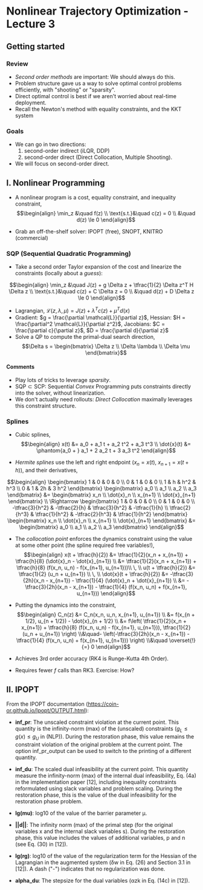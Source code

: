 # Nonlinear Trajectory Optimization - Lecture 3

## Getting started

### Review
- _Second order methods_ are important: We should always do this.
- Problem structure gave us a way to solve optimal control problems efficiently, with "shooting" or "sparsity".
- Direct optimal control is best if we aren't worried about real-time deployment.
- Recall the Newton's method with equality constraints, and the KKT system

### Goals
- We can go in two directions:
    1. second-order indirect (iLQR, DDP)
    2. second-order direct (Direct Collocation, Multiple Shooting).
- We will focus on second-order direct.

## I. Nonlinear Programming

- A nonlinear program is a cost, equality constraint, and inequality constraint,
$$\begin{align}
    \min_z &\quad f(z) \\
    \text{s.t.}&\quad c(z) = 0 \\
    &\quad d(z) \le 0
\end{align}$$

- Grab an off-the-shelf solver: IPOPT (free), SNOPT, KNITRO (commercial)

### SQP (Sequential Quadratic Programming)

- Take a second order Taylor expansion of the cost and linearize the constraints (locally about a _guess_):

$$\begin{align}
    \min_z &\quad J(z) + g \Delta z + \tfrac{1}{2} \Delta z^T H \Delta z \\
    \text{s.t.}&\quad c(z) + C \Delta z = 0 \\
    &\quad d(z) + D \Delta z \le 0
\end{align}$$

- Lagrangian, $\mathcal{L}(z, \lambda, \mu) = J(z) + \lambda^T c(z) + \mu^T d(x)$
- Gradient: $g = \frac{\partial \mathcal{L}}{\partial z}$, Hessian: $H = \frac{\partial^2 \mathcal{L}}{\partial z^2}$, Jacobians: $C = \frac{\partial c}{\partial z}$, $D = \frac{\partial d}{\partial z}$
- Solve a QP to compute the primal-dual search direction, 
$$\Delta s = \begin{bmatrix} 
        \Delta z \\ \Delta \lambda \\ \Delta \mu
    \end{bmatrix}$$

#### Comments
- Play lots of tricks to leverage _sparsity_.
- $\text{SQP} \subset \text{SCP}$: Sequential _Convex_ Programming puts constraints directly into the solver, without linearization.
- We don't actually need rollouts: _Direct Collocation_ maximally leverages this constraint structure.

### Splines

- Cubic splines,
$$\begin{align}
    x(t) &= a_0 + a_1 t + a_2 t^2 + a_3 t^3 \\
    \dot{x}(t) &= \phantom{a_0 + } a_1 + 2 a_2 t + 3 a_3 t^2
\end{align}$$

- _Hermite splines_ use the left and right endpoint ($x_n = x(t)$, $x_{n+1}=x(t + h)$), and their derivatives,

$$\begin{align}
    \begin{bmatrix}
        1 & 0 & 0 & 0 \\
        0 & 1 & 0 & 0 \\
        1 & h & h^2 & h^3 \\
        0 & 1 & 2h & 3 h^2
    \end{bmatrix}
    \begin{bmatrix} a_0 \\ a_1 \\ a_2 \\ a_3 \end{bmatrix}
    &= 
    \begin{bmatrix} x_n \\ \dot{x}_n \\ x_{n+1} \\ \dot{x}_{n+1} \end{bmatrix} \\
\Rightarrow
    \begin{bmatrix}
        1 & 0 & 0 & 0 \\
        0 & 1 & 0 & 0 \\
        -\tfrac{3}{h^2} & -\tfrac{2}{h} & \tfrac{3}{h^2} & -\tfrac{1}{h} \\
        \tfrac{2}{h^3} & \tfrac{1}{h^2} & -\tfrac{2}{h^3} & \tfrac{1}{h^2}
    \end{bmatrix}
    \begin{bmatrix} x_n \\ \dot{x}_n \\ x_{n+1} \\ \dot{x}_{n+1} \end{bmatrix}
    &= 
    \begin{bmatrix} a_0 \\ a_1 \\ a_2 \\ a_3 \end{bmatrix}
\end{align}$$

- The _collocation point_ enforces the dynamics constraint using the value at some other point (the spline required free variables!),
$$\begin{align}
    x(t + \tfrac{h}{2}) &= \tfrac{1}{2}(x_n + x_{n+1}) + \tfrac{h}{8} (\dot{x}_n - \dot{x}_{n+1}) \\
    &= \tfrac{1}{2}(x_n + x_{n+1}) + \tfrac{h}{8} (f(x_n, u_n) - f(x_{n+1}, u_{n+1}))\\
    \, \\
    u(t + \tfrac{h}{2}) &= \tfrac{1}{2} (u_n + u_{n+1}) \\
    \, \\
    \dot{x}(t + \tfrac{h}{2}) &= -\tfrac{3}{2h}(x_n - x_{n+1}) - \tfrac{1}{4} (\dot{x}_n + \dot{x}_{n+1}) \\
     &= -\tfrac{3}{2h}(x_n - x_{n+1}) - \tfrac{1}{4} (f(x_n, u_n) + f(x_{n+1}, u_{n+1})) 
\end{align}$$

- Putting the dynamics into the constraint,
$$\begin{align}
    C_n(z) &= C_n(x_n, u_n, x_{n+1}, u_{n+1}) \\
    &= f(x_{n + 1/2}, u_{n + 1/2}) - \dot{x}_{n + 1/2} \\
    &= f\left( \tfrac{1}{2}(x_n + x_{n+1}) + \tfrac{h}{8} (f(x_n, u_n) - f(x_{n+1}, u_{n+1})), \tfrac{1}{2} (u_n + u_{n+1}) \right) \\&\quad- \left(-\tfrac{3}{2h}(x_n - x_{n+1}) - \tfrac{1}{4} (f(x_n, u_n) + f(x_{n+1}, u_{n+1})) \right) 
    \\&\quad \overset{!}{=} 0
\end{align}$$

- Achieves 3rd order accuracy (RK4 is Runge-Kutta 4th Order).

- Requires fewer $f$ calls than RK3. Exercise: How?

## II. IPOPT

From the IPOPT documentation (https://coin-or.github.io/Ipopt/OUTPUT.html):

- **inf_pr**: The unscaled constraint violation at the current point. This quantity is the infinity-norm (max) of the (unscaled) constraints ($g_L≤g(x)≤g_U$ in (NLP)). During the restoration phase, this value remains the constraint violation of the original problem at the current point. The option inf_pr_output can be used to switch to the printing of a different quantity.

- **inf_du**: The scaled dual infeasibility at the current point. This quantity measure the infinity-norm (max) of the internal dual infeasibility, Eq. (4a) in the implementation paper [12], including inequality constraints reformulated using slack variables and problem scaling. During the restoration phase, this is the value of the dual infeasibility for the restoration phase problem.

- **lg(mu)**: log10 of the value of the barrier parameter μ.

- **||d||**: The infinity norm (max) of the primal step (for the original variables x and the internal slack variables s). During the restoration phase, this value includes the values of additional variables, p and n (see Eq. (30) in [12]).

- **lg(rg)**: log10 of the value of the regularization term for the Hessian of the Lagrangian in the augmented system (δw in Eq. (26) and Section 3.1 in [12]). A dash ("-") indicates that no regularization was done.

- **alpha_du**: The stepsize for the dual variables (αzk in Eq. (14c) in [12]).
